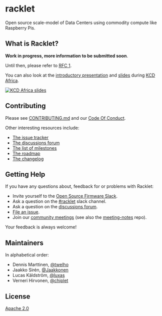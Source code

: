 # racklet

Open source scale-model of Data Centers using commodity compute like Raspberry Pis.

## What is Racklet?

**Work in progress, more information to be submitted soon**.

Until then, please refer to [RFC 1].

[RFC 1]: https://docs.racklet.io/rfcs/0001-high-level-architecture.html

You can also look at the [introductory presentation] and [slides] during [KCD Africa].

[![KCD Africa slides](https://files.speakerdeck.com/presentations/9d86e9f1ba6249c6886147d43c5d20f8/preview_slide_34.jpg?17978884)](https://speakerdeck.com/luxas/introducing-racklet-a-commoditized-educational-and-open-source-data-center-scale-model-for-tinkerers)

[introductory presentation]: https://youtu.be/FXa_ceX28M4?t=7982
[slides]: https://speakerdeck.com/luxas/introducing-racklet-a-commoditized-educational-and-open-source-data-center-scale-model-for-tinkerers
[KCD Africa]: https://kcdafrica.com

## Contributing

Please see [CONTRIBUTING.md](CONTRIBUTING.md) and our [Code Of Conduct](CODE_OF_CONDUCT.md).

Other interesting resources include:

- [The issue tracker](https://github.com/racklet/racklet/issues)
- [The discussions forum](https://github.com/racklet/racklet/discussions)
- [The list of milestones](https://github.com/racklet/racklet/milestones)
- [The roadmap](https://github.com/orgs/racklet/projects/1)
- [The changelog](https://github.com/racklet/racklet/blob/main/CHANGELOG.md)

## Getting Help

If you have any questions about, feedback for or problems with Racklet:

- Invite yourself to the [Open Source Firmware Slack](https://slack.osfw.dev/).
- Ask a question on the [#racklet](https://osfw.slack.com/messages/racklet/) slack channel.
- Ask a question on the [discussions forum](https://github.com/racklet/racklet/discussions).
- [File an issue](https://github.com/racklet/racklet/issues/new).
- Join our [community meetings](https://hackmd.io/@racklet/Sk8jHHc7_) (see also the [meeting-notes](https://github.com/racklet/meeting-notes) repo).

Your feedback is always welcome!

## Maintainers

In alphabetical order:

- Dennis Marttinen, [@twelho](https://github.com/twelho)
- Jaakko Sirén, [@Jaakkonen](https://github.com/Jaakkonen)
- Lucas Käldström, [@luxas](https://github.com/luxas)
- Verneri Hirvonen, [@chiplet](https://github.com/chiplet)

## License

[Apache 2.0](LICENSE)
